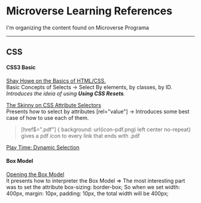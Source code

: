# Microverse Learning References
I'm organizing the content found on Microverse Programa

***
## CSS
#### CSS3 Basic
[Shay Howe on the Basics of HTML/CSS.](https://learn.shayhowe.com/html-css/building-your-first-web-page/)<br>
Basic Concepts of Selects -> Select By elements, by classes, by ID.
_Introduces the ideia of using **Using CSS Resets**._


[The Skinny on CSS Attribute Selectors](https://css-tricks.com/attribute-selectors/)<br>
Presents how to select by attributes [rel="value"] -> 
Introduces some best case of how to use each of them.
> [href$=".pdf"] { background: url(icon-pdf.png) left center no-repeat} gives a pdf icon to every link that ends with .pdf

[Play Time: Dynamic Selection](http://flukeout.github.io/)<br>

#### Box Model
[Opening the Box Model](https://learn.shayhowe.com/html-css/opening-the-box-model/)<br>
It presents how to interpreter the Box Model =>
The most interesting part was to set the attribute 
 box-sizing: border-box;
 So when we set width: 400px, margin: 10px, padding: 10px,
 the total width will be 400px;

